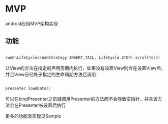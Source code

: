 # MVP
android应用MVP架构实现

## 功能

```kotlin

runOnLifeCycles(AddStrategy.INSERT_TAIL, LifeCycle.STOP).scrollTo(0)

```

让View的方法在指定的声明周期内执行，如果没有设置View则会在设置View后，并且View已经处于指定的生命周期方法后调用

```kotlin

presenter.loadData()

```

可以在bindPresenter之前就调用Presenter的方法而不会导致空指针，并且该方法会在Presenter被设置后执行

更多的功能及实现见Sample
